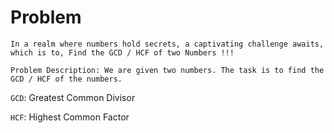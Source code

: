 # Problem

```
In a realm where numbers hold secrets, a captivating challenge awaits, which is to, Find the GCD / HCF of two Numbers !!!

Problem Description: We are given two numbers. The task is to find the GCD / HCF of the numbers.
```

`GCD`: Greatest Common Divisor

`HCF`: Highest Common Factor

